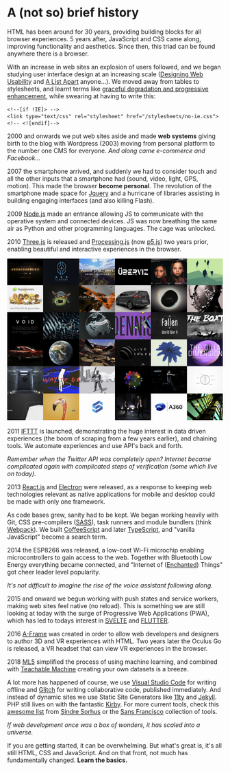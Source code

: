 # A \(not so\) brief history

HTML has been around for 30 years, providing building blocks for all browser experiences. 5 years after, JavaScript and CSS came along, improving functionality and aesthetics. Since then, this triad can be found anywhere there is a browser.

With an increase in web sites an explosion of users followed, and we began studying user interface design at an increasing scale \([Designing Web Usability](https://www.nngroup.com/books/designing-web-usability/) and [A List Apart](https://alistapart.com/) anyone…\). We moved away from tables to stylesheets, and learnt terms like [graceful degradation and progressive enhancement](https://www.w3.org/wiki/Graceful_degradation_versus_progressive_enhancement), while swearing at having to write this:

```markup
<!--[if !IE]> -->
<link type="text/css" rel="stylesheet" href="/stylesheets/no-ie.css">
<!-- <![endif]-->
```

2000 and onwards we put web sites aside and made **web systems** giving birth to the blog with Wordpress \(2003\) moving from personal platform to the number one CMS for everyone. _And along came e-commerce and Facebook…_

2007 the smartphone arrived, and suddenly we had to consider touch and all the other inputs that a smartphone had \(sound, video, light, GPS, motion\). This made the browser **become personal**. The revolution of the smartphone made space for [Jquery](https://jquery.org/) and a hurricane of libraries assisting in building engaging interfaces \(and also killing Flash\).

2009 [Node.js](https://nodejs.org/) made an entrance allowing JS to communicate with the operative system and connected devices. JS was now breathing the same air as Python and other programming languages. The cage was unlocked.

2010 [Three.js](https://threejs.org/) is released and [Processing.js](http://processingjs.org/) \(now [p5.js](https://p5js.org/)\) two years prior, enabling beautiful  and interactive experiences in the browser.

![Screenshot from Threejs.org](.gitbook/assets/threejs.png)

2011 [IFTTT](https://ifttt.com/) is launched, demonstrating the huge interest in data driven experiences \(the boom of scraping from a few years earlier\), and chaining tools. We automate experiences and use API's back and forth.

_Remember when the Twitter API was completely open? Internet became complicated again with complicated steps of verification \(some which live on today\)._

2013 [React.js](https://reactjs.org/) and [Electron](https://www.electronjs.org/) were released, as a response to keeping web technologies relevant as native applications for mobile and desktop could be made with only one framework. 

As code bases grew, sanity had to be kept. We began working heavily with Git, CSS pre-compilers \([SASS](https://sass-lang.com/)\), task runners and module bundlers \(think [Webpack](https://webpack.js.org/)\). We built [CoffeeScript](https://coffeescript.org/) and later [TypeScript](https://www.typescriptlang.org/), and "vanilla JavaScript" become a search term.

2014 the ESP8266 was released, a low-cost Wi-Fi microchip enabling microcontrollers to gain access to the web. Together with Bluetooth Low Energy everything became connected, and "Internet of \([Enchanted](http://enchantedobjects.com/)\) Things" got cheer leader level popularity. 

_It's not difficult to imagine the rise of the voice assistant following along._

2015 and onward we begun working with push states and service workers, making web sites feel native \(no reload\). This is something we are still looking at today with the surge of Progressive Web Applications \(PWA\), which has led to todays interest in [SVELTE](https://svelte.dev/) and [FLUTTER](https://flutter.dev/). 

2016 [A-Frame](https://aframe.io/) was created in order to allow web developers and designers to author 3D and VR experiences with HTML. Two years later the Oculus Go is released, a VR headset that can view VR experiences in the browser.

2018 [ML5](https://ml5js.org/) simplified the process of using machine learning, and combined with [Teachable Machine](https://teachablemachine.withgoogle.com/) creating your own datasets is a breeze.

A lot more has happened of course, we use [Visual Studio Code](https://code.visualstudio.com/) for writing offline and [Glitch](http://glitch.com/) for writing collaborative code, published immediately. And instead of dynamic sites we use Static Site Generators like [11ty](https://www.11ty.dev/) and [Jekyll](https://jekyllrb.com/). PHP still lives on with the fantastic [Kirby](https://getkirby.com/). For more current tools, check this [awesome list](https://github.com/sindresorhus/awesome) from [Sindre Sorhus](https://sindresorhus.com/) or the [Sans Francisco](https://www.sansfrancis.co/) collection of tools.

_If web development once was a box of wonders, it has scaled into a universe._ 

If you are getting started, it can be overwhelming. But what's great is, it's all still HTML, CSS and JavaScript. And on that front, not much has fundamentally changed. **Learn the basics.**

